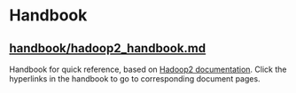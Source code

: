 # Handbook

## [handbook/hadoop2_handbook.md](https://github.com/alvinloong/hadoop/blob/master/handbook/hadoop2_handbook.md)

Handbook for quick reference, based on [Hadoop2 documentation](https://hadoop.apache.org/docs/stable2/). Click the hyperlinks in the handbook to go to corresponding document pages.